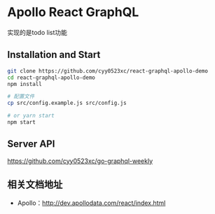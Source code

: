 # Apollo React GraphQL
实现的是todo list功能

## Installation and Start

```sh
git clone https://github.com/cyy0523xc/react-graphql-apollo-demo
cd react-graphql-apollo-demo
npm install

# 配置文件
cp src/config.example.js src/config.js

# or yarn start
npm start 
```

## Server API

https://github.com/cyy0523xc/go-graphql-weekly

## 相关文档地址

- Apollo：http://dev.apollodata.com/react/index.html 


